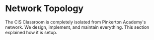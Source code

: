 # Network Topology

The CIS Classroom is completely isolated from Pinkerton Academy's network. We design, implement, and maintain everything. This section explained how it is setup.